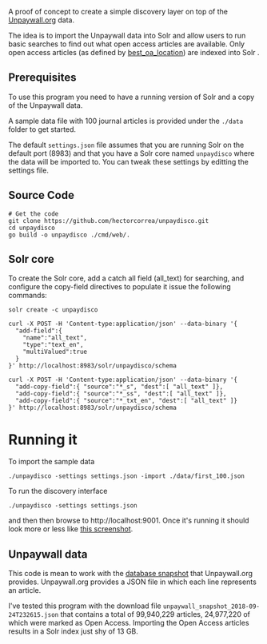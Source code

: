 A proof of concept to create a simple discovery layer on top of the
[Unpaywall.org](https://unpaywall.org/) data.

The idea is to import the Unpaywall data into Solr and allow users to run basic
searches to find out what open access articles are available. Only open access articles
(as defined by [best_oa_location](http://unpaywall.org/data-format)) are indexed into Solr .


## Prerequisites
To use this program you need to have a running version of Solr and a copy of the Unpaywall data.

A sample data file with 100 journal articles is provided under the `./data` folder to get started.

The default `settings.json` file assumes that you are running Solr on the default port (8983) and that you have a Solr core named `unpaydisco` where the data will be imported to. You can tweak these settings by editting the settings file.


## Source Code
```
# Get the code
git clone https://github.com/hectorcorrea/unpaydisco.git
cd unpaydisco
go build -o unpaydisco ./cmd/web/.
```


## Solr core
To create the Solr core, add a catch all field (all_text) for searching,
and configure the copy-field directives to populate it issue the following commands:

```
solr create -c unpaydisco

curl -X POST -H 'Content-type:application/json' --data-binary '{
  "add-field":{
    "name":"all_text",
    "type":"text_en",
    "multiValued":true
  }
}' http://localhost:8983/solr/unpaydisco/schema

curl -X POST -H 'Content-type:application/json' --data-binary '{
  "add-copy-field":{ "source":"*_s", "dest":[ "all_text" ]},
  "add-copy-field":{ "source":"*_ss", "dest":[ "all_text" ]},
  "add-copy-field":{ "source":"*_txt_en", "dest":[ "all_text" ]}
}' http://localhost:8983/solr/unpaydisco/schema
```


# Running it
To import the sample data

```
./unpaydisco -settings settings.json -import ./data/first_100.json
```

To run the discovery interface

```
./unpaydisco -settings settings.json
```

and then then browse to http://localhost:9001. Once it's running it should look more or less like [this screenshot](https://github.com/hectorcorrea/unpaydisco/blob/master/misc/search_results.png).


## Unpaywall data
This code is mean to work with the [database snapshot](http://unpaywall.org/products/snapshot) that Unpaywall.org provides. Unpaywall.org provides a JSON file in which each line represents an article.

I've tested this program with the download file `unpaywall_snapshot_2018-09-24T232615.json` that contains a total of 99,940,229 articles, 24,977,220 of which were marked as Open Access. Importing the Open Access articles results in a Solr index just shy of 13 GB.